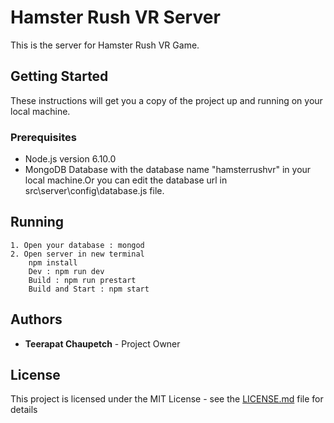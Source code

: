 # Hamster Rush VR Server
This is the server for Hamster Rush VR Game.

## Getting Started

These instructions will get you a copy of the project up and running on your local machine. 

### Prerequisites

* Node.js version 6.10.0
* MongoDB Database with the database name "hamsterrushvr" in your local machine.Or you can edit the database url in src\server\config\database.js file.

## Running
```
1. Open your database : mongod
2. Open server in new terminal
    npm install
    Dev : npm run dev
    Build : npm run prestart
    Build and Start : npm start
```

## Authors

* **Teerapat Chaupetch** - Project Owner

## License

This project is licensed under the MIT License - see the [LICENSE.md](LICENSE.md) file for details